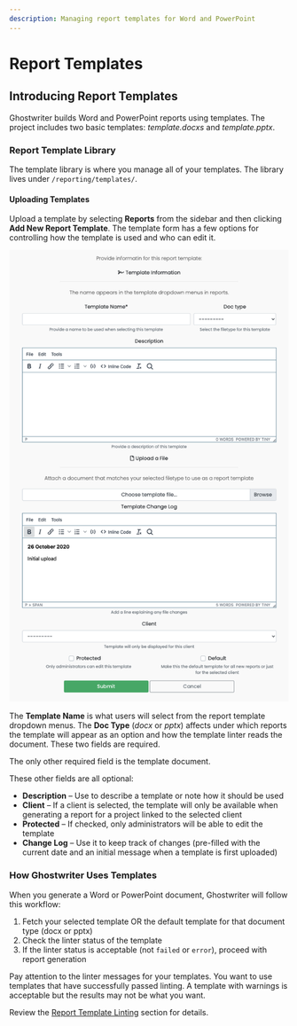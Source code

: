 ```yaml
---
description: Managing report templates for Word and PowerPoint
---
```


# Report Templates

## Introducing Report Templates

Ghostwriter builds Word and PowerPoint reports using templates. The project includes two basic templates: _template.docxs_ and _template.pptx_.

### Report Template Library

The template library is where you manage all of your templates. The library lives under `/reporting/templates/`.

#### Uploading Templates

Upload a template by selecting **Reports** from the sidebar and then clicking **Add New Report Template**. The template form has a few options for controlling how the template is used and who can edit it.

![The Report Template Form](<../../../.gitbook/assets/image (29).png>)

The **Template Name** is what users will select from the report template dropdown menus. The **Doc Type** (_docx_ or _pptx_) affects under which reports the template will appear as an option and how the template linter reads the document. These two fields are required.

The only other required field is the template document.

These other fields are all optional:

* **Description** – Use to describe a template or note how it should be used
* **Client** – If a client is selected, the template will only be available when generating a report for a project linked to the selected client
* **Protected** – If checked, only administrators will be able to edit the template
* **Change Log** – Use it to keep track of changes (pre-filled with the current date and an initial message when a template is first uploaded)

### How Ghostwriter Uses Templates

When you generate a Word or PowerPoint document, Ghostwriter will follow this workflow:

1. Fetch your selected template OR the default template for that document type (docx or pptx)
2. Check the linter status of the template
3. If the linter status is acceptable (not `failed` or `error`), proceed with report generation

Pay attention to the linter messages for your templates. You want to use templates that have successfully passed linting. A template with warnings is acceptable but the results may not be what you want.

Review the [Report Template Linting](report-template-linting.md) section for details.
